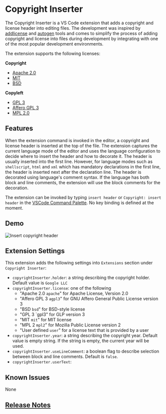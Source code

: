 # Copyright Inserter

The Copyright Inserter is a VS Code extension that adds a copyright and license header into editing files. The development was inspired by [addlicense](https://github.com/google/addlicense) and [autogen](https://github.com/mbrukman/autogen) tools and comes to simplify the process of adding copyright and license into files during development by integrating with one of the most popular development environments.

The extension supports the following licenses:

**Copyright**
- [Apache 2.0](https://www.apache.org/licenses/LICENSE-2.0)
- [MIT](https://opensource.org/licenses/MIT)
- [BSD](http://www.linfo.org/bsdlicense.html)

**Copyleft**
- [GPL 3](https://www.gnu.org/licenses/gpl-3.0.en.html)
- [Affero GPL 3](https://www.gnu.org/licenses/agpl-3.0.en.html)
- [MPL 2.0](https://www.mozilla.org/en-US/MPL/2.0/)

## Features

When the extension command is invoked in the editor, a copyright and license header is inserted at the top of the file.
The extension captures the current language mode of the editor and uses the language configuration to decide where to insert the header and how to decorate it.
The header is usually inserted into the first line. However, for language modes such as `shellscript`, `html` and `xml` which has mandatory declarations in the first line, the header is inserted next after the declaration line.
The header is decorated using language's comment syntax. If the language has both block and line comments, the extension will use the block comments for the decoration.

The extension can be invoked by typing `insert header` or `Copyright: insert header` in the [VSCode Command Palette](https://code.visualstudio.com/docs/getstarted/userinterface#_command-palette). No key binding is defined at the moment.

## Demo

![Insert copyright header](resources/animation.gif)


## Extension Settings

This extension adds the following settings into `Extensions` section under `Copyright Inserter`:

* `copyrightInserter.holder`: a string describing the copyright holder. Default value is `Google LLC`
* `copyrightInserter.license`: one of the following
  - "Apache 2.0 `apache`" for Apache License, Version 2.0
  - "Affero GPL 3 `agpl3`" for GNU Affero General Public License version 3
  - "BSD `bsd`" for BSD-style license
  - "GPL 3 `gpl3" for GLP version 3
  - "MIT `mit`" for MIT license
  - "MPL 2 `mpl2`" for Mozilla Public License version 2
  - "User defined `user`" for a license text that is provided by a user
* `copyrightInserter.year`: a string describing the copyright year. Default value is empty string. If the string is empty, the current year will be used.
* `copyrightInserter.useLineComment`: a boolean flag to describe selection between block and line comments. Default is `false`.
* `copyrightInserter.userText`: 

## Known Issues

None

## [Release Notes](CHANGELOG.md)
